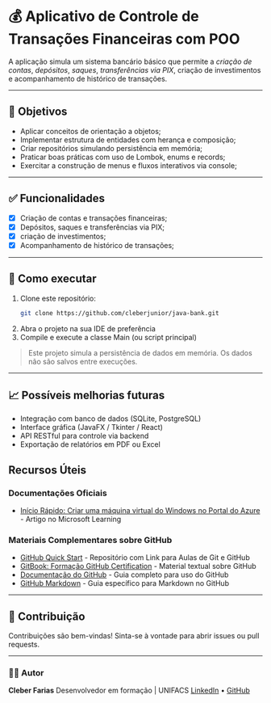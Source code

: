 # 💰 Aplicativo de Controle de Transações Financeiras com POO

A aplicação simula um sistema bancário básico que permite a *criação de contas*, *depósitos*, *saques*, *transferências via PIX*, criação de investimentos e acompanhamento de histórico de transações.

---
## 🚀 Objetivos

- Aplicar conceitos de orientação a objetos;
- Implementar estrutura de entidades com herança e composição;
- Criar repositórios simulando persistência em memória;
- Praticar boas práticas com uso de Lombok, enums e records;
- Exercitar a construção de menus e fluxos interativos via console;

---
## ✅ Funcionalidades

- [x] Criação de contas e transações financeiras;
- [x] Depósitos, saques e transferências via PIX;
- [x] criação de investimentos;
- [x] Acompanhamento de histórico de transações;

---
## 🧪 Como executar

1. Clone este repositório:
   ```bash
   git clone https://github.com/cleberjunior/java-bank.git
2. Abra o projeto na sua IDE de preferência
3. Compile e execute a classe Main (ou script principal)

> Este projeto simula a persistência de dados em memória. Os dados não são salvos entre execuções.

---
## 📈 Possíveis melhorias futuras

- Integração com banco de dados (SQLite, PostgreSQL)
- Interface gráfica (JavaFX / Tkinter / React)
- API RESTful para controle via backend
- Exportação de relatórios em PDF ou Excel

## Recursos Úteis
### Documentações Oficiais
- [Início Rápido: Criar uma máquina virtual do Windows no Portal do Azure](https://learn.microsoft.com/pt-br/azure/virtual-machines/windows/quick-create-portal) - Artigo no Microsoft Learning

### Materiais Complementares sobre GitHub
- [GitHub Quick Start](https://learn.microsoft.com/pt-br/azure/virtual-machines/windows/quick-create-portal) - Repositório com Link para Aulas de Git e GitHub 
- [GitBook: Formação GitHub Certification](https://aline-antunes.gitbook.io/formacao-fundamentos-github) - Material textual sobre GitHub
- [Documentação do GitHub](https://docs.github.com/) - Guia completo para uso do GitHub 
- [GitHub Markdown](https://docs.github.com/pt/get-started/writing-on-github/getting-started-with-writing-and-formatting-on-github/basic-writing-and-formatting-syntax) - Guia específico para Markdown no GitHub 

---
## 🤝 Contribuição
Contribuições são bem-vindas! Sinta-se à vontade para abrir issues ou pull requests.

---
### 👨‍💻 Autor
**Cleber Farias**
Desenvolvedor em formação | UNIFACS
[LinkedIn](https://www.linkedin.com/in/cleberfarias/) • [GitHub](https://github.com/cleberjunior)
